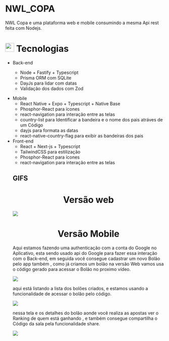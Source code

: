# NWL_COPA
NWL Copa e uma plataforma web e mobile consumindo a mesma Api rest feita com Nodejs.

## <h1><img src="https://github.githubassets.com/images/icons/emoji/unicode/1f4bb.png" width="28px"/> Tecnologias</h1>

<ul>
<li>
Back-end

<div>
<ul>
<li>Node + Fastify + Typescript</li>
<li>Prisma ORM com SQLite</li>
<li>DayJs para lidar com datas</li>
<li>Validação dos dados com Zod</li>
<ul>
</li>
</ul>
<ul>
</div>

<div>
<li>
Mobile

<ul>
<li>React Native + Expo + Typescript + Native Base</li>
<li>Phosphor-React para ícones</li>
<li>react-navigation para interação entre as telas</li>
<li>country-list para Identificar a bandeira e o nome dos pais atráves de um Código</li>
<li>dayjs para formata as datas</li>
<li>react-native-country-flag para exibir as bandeiras dos pais</li>
</ul>

</li>
</div>
  

<div>
<li>
Front-end

<ul>
<li>React + Next-js + Typescript</li>
<li>TailwindCSS para estilização</li>
<li>Phosphor-React para ícones</li>
<li>react-navigation para interação entre as telas</li>

<ul>
</li>
</ul>
</div>


## GIFS
  
<div align="center">
<h1>
Versão web
</h1>
</div>
 
<img src="https://user-images.githubusercontent.com/54017816/232553203-ba898182-ff06-4057-a6d4-37d4bfdf9569.gif" />

<div align="center">
<h1>
Versão Mobile
</h1>
</div>

Aqui estamos fazendo uma authenticação com a conta do Google no Aplicativo, esta sendo usado api do Google para fazer essa interação com o Back-end, em seguida você consegue cadastrar um novo Bolão pelo app também , como já criamos um bolão na versão Web vamos usa o código gerado para acessar o Bolão no proximo vídeo.

<img src="https://user-images.githubusercontent.com/54017816/232638242-020ca6e2-5faa-4279-81a0-6482344ae3eb.gif" />
  
aqui está listando a lista dos bolões criados, e estamos usando a funcionalidade de acessar o bolão pelo código.

<img src="https://user-images.githubusercontent.com/54017816/232639440-3408fcbe-a1a0-456b-a3b0-0c9d6799482f.gif" />
  
nessa tela e os detalhes do bolão aonde você realiza as apostas ver o Ranking de quem está ganhando , e também consegue compartilha o Código da sala pela funcionalidade share.

<img src="https://user-images.githubusercontent.com/54017816/232638351-bbb49ab6-231d-4d8a-8d89-ca970ff352fe.gif" />

